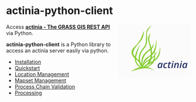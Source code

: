 # actinia-python-client
<!-- ![actinia logo](actinia_logo.png =500x500) -->
<img src="img/actinia_logo.svg" width="200" align="right">


Access [**actinia - The GRASS GIS REST API**](https://actinia.mundialis.de/) via Python.

**actinia-python-client** is a Python library to access an actinia server easily via python.

* [Installation](02_installation.md)
* [Quickstart](03_quickstart.md)
* [Location Management](04_location_management.md)
* [Mapset Management](05_mapset_managment.md)
* [Process Chain Validation](06_process_chain_validation.md)
* [Processing](07_processing.md)
